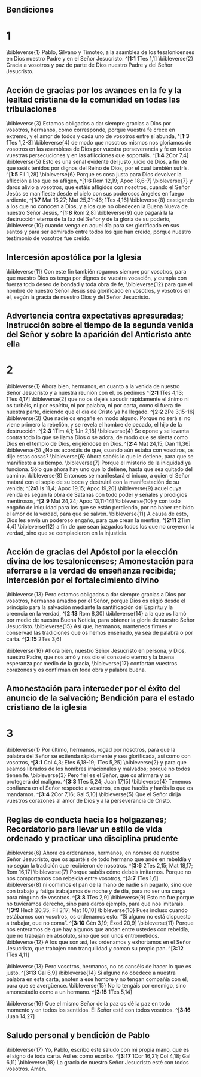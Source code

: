 ## Bendiciones
# 1
\bibleverse{1} Pablo, Silvano y Timoteo, a la asamblea de los tesalonicenses en Dios nuestro Padre y en el Señor Jesucristo: ^[**1:1** 1Tes 1,1] \bibleverse{2} Gracia a vosotros y paz de parte de Dios nuestro Padre y del Señor Jesucristo.

## Acción de gracias por los avances en la fe y la lealtad cristiana de la comunidad en todas las tribulaciones
\bibleverse{3} Estamos obligados a dar siempre gracias a Dios por vosotros, hermanos, como corresponde, porque vuestra fe crece en extremo, y el amor de todos y cada uno de vosotros entre sí abunda, ^[**1:3** 1Tes 1,2-3] \bibleverse{4} de modo que nosotros mismos nos gloriamos de vosotros en las asambleas de Dios por vuestra perseverancia y fe en todas vuestras persecuciones y en las aflicciones que soportáis. ^[**1:4** 2Cor 7,4] \bibleverse{5} Esto es una señal evidente del justo juicio de Dios, a fin de que seáis tenidos por dignos del Reino de Dios, por el cual también sufrís. ^[**1:5** Fil 1,28] \bibleverse{6} Porque es cosa justa para Dios devolver la aflicción a los que os afligen, ^[**1:6** Rom 12,19; Apoc 18,6-7] \bibleverse{7} y daros alivio a vosotros, que estáis afligidos con nosotros, cuando el Señor Jesús se manifieste desde el cielo con sus poderosos ángeles en fuego ardiente, ^[**1:7** Mat 16,27; Mat 25,31-46; 1Tes 4,16] \bibleverse{8} castigando a los que no conocen a Dios, y a los que no obedecen la Buena Nueva de nuestro Señor Jesús, ^[**1:8** Rom 2,8] \bibleverse{9} que pagará la la destrucción eterna de la faz del Señor y de la gloria de su poderío, \bibleverse{10} cuando venga en aquel día para ser glorificado en sus santos y para ser admirado entre todos los que han creído, porque nuestro testimonio de vosotros fue creído.

## Intercesión apostólica por la Iglesia
\bibleverse{11} Con este fin también rogamos siempre por vosotros, para que nuestro Dios os tenga por dignos de vuestra vocación, y cumpla con fuerza todo deseo de bondad y toda obra de fe, \bibleverse{12} para que el nombre de nuestro Señor Jesús sea glorificado en vosotros, y vosotros en él, según la gracia de nuestro Dios y del Señor Jesucristo.

## Advertencia contra expectativas apresuradas; Instrucción sobre el tiempo de la segunda venida del Señor y sobre la aparición del Anticristo ante ella
# 2
\bibleverse{1} Ahora bien, hermanos, en cuanto a la venida de nuestro Señor Jesucristo y a nuestra reunión con él, os pedimos ^[**2:1** 1Tes 4,13; 1Tes 4,17] \bibleverse{2} que no os dejéis sacudir rápidamente el ánimo ni os turbéis, ni por espíritu, ni por palabra, ni por carta, como si fuera de nuestra parte, diciendo que el día de Cristo ya ha llegado. ^[**2:2** 2Pe 3,15-16] \bibleverse{3} Que nadie os engañe en modo alguno. Porque no será si no viene primero la rebelión, y se revela el hombre de pecado, el hijo de la destrucción. ^[**2:3** 1Tim 4,1; 1Jn 2,18] \bibleverse{4} Se opone y se levanta contra todo lo que se llama Dios o se adora, de modo que se sienta como Dios en el templo de Dios, erigiéndose en Dios. ^[**2:4** Mat 24,15; Dan 11,36] \bibleverse{5} ¿No os acordáis de que, cuando aún estaba con vosotros, os dije estas cosas? \bibleverse{6} Ahora sabéis lo que le detiene, para que se manifieste a su tiempo. \bibleverse{7} Porque el misterio de la iniquidad ya funciona. Sólo que ahora hay uno que lo detiene, hasta que sea quitado del camino. \bibleverse{8} Entonces se manifestará el inicuo, a quien el Señor matará con el soplo de su boca y destruirá con la manifestación de su venida; ^[**2:8** Is 11,4; Apoc 19,15; Apoc 19,20] \bibleverse{9} aquel cuya venida es según la obra de Satanás con todo poder y señales y prodigios mentirosos, ^[**2:9** Mat 24,24; Apoc 13,11-14] \bibleverse{10} y con todo engaño de iniquidad para los que se están perdiendo, por no haber recibido el amor de la verdad, para que se salven. \bibleverse{11} A causa de esto, Dios les envía un poderoso engaño, para que crean la mentira, ^[**2:11** 2Tim 4,4] \bibleverse{12} a fin de que sean juzgados todos los que no creyeron la verdad, sino que se complacieron en la injusticia.

## Acción de gracias del Apóstol por la elección divina de los tesalonicenses; Amonestación para aferrarse a la verdad de enseñanza recibida; Intercesión por el fortalecimiento divino
\bibleverse{13} Pero estamos obligados a dar siempre gracias a Dios por vosotros, hermanos amados por el Señor, porque Dios os eligió desde el principio para la salvación mediante la santificación del Espíritu y la creencia en la verdad, ^[**2:13** Rom 8,30] \bibleverse{14} a la que os llamó por medio de nuestra Buena Noticia, para obtener la gloria de nuestro Señor Jesucristo. \bibleverse{15} Así que, hermanos, manteneos firmes y conservad las tradiciones que os hemos enseñado, ya sea de palabra o por carta. ^[**2:15** 2Tes 3,6]

\bibleverse{16} Ahora bien, nuestro Señor Jesucristo en persona, y Dios, nuestro Padre, que nos amó y nos dio el consuelo eterno y la buena esperanza por medio de la gracia, \bibleverse{17} confortan vuestros corazones y os confirman en toda obra y palabra buena.

## Amonestación para interceder por el éxito del anuncio de la salvación; Bendición para el estado cristiano de la iglesia
# 3
\bibleverse{1} Por último, hermanos, rogad por nosotros, para que la palabra del Señor se extienda rápidamente y sea glorificada, así como con vosotros, ^[**3:1** Col 4,3; Efes 6,18-19; 1Tes 5,25] \bibleverse{2} y para que seamos librados de los hombres irracionales y malvados; porque no todos tienen fe. \bibleverse{3} Pero fiel es el Señor, que os afirmará y os protegerá del maligno. ^[**3:3** 1Tes 5,24; Juan 17,15] \bibleverse{4} Tenemos confianza en el Señor respecto a vosotros, en que hacéis y haréis lo que os mandamos. ^[**3:4** 2Cor 7,16; Gal 5,10] \bibleverse{5} Que el Señor dirija vuestros corazones al amor de Dios y a la perseverancia de Cristo.

## Reglas de conducta hacia los holgazanes; Recordatorio para llevar un estilo de vida ordenado y practicar una disciplina prudente
\bibleverse{6} Ahora os ordenamos, hermanos, en nombre de nuestro Señor Jesucristo, que os apartéis de todo hermano que ande en rebeldía y no según la tradición que recibieron de nosotros. ^[**3:6** 2Tes 2,15; Mat 18,17; Rom 16,17] \bibleverse{7} Porque sabéis cómo debéis imitarnos. Porque no nos comportamos con rebeldía entre vosotros, ^[**3:7** 1Tes 1,6] \bibleverse{8} ni comimos el pan de la mano de nadie sin pagarlo, sino que con trabajo y fatiga trabajamos de noche y de día, para no ser una carga para ninguno de vosotros. ^[**3:8** 1Tes 2,9] \bibleverse{9} Esto no fue porque no tuviéramos derecho, sino para daros ejemplo, para que nos imitarais. ^[**3:9** Hech 20,35; Fil 3,17; Mat 10,10] \bibleverse{10} Pues incluso cuando estábamos con vosotros, os ordenamos esto: “Si alguno no está dispuesto a trabajar, que no coma”. ^[**3:10** Gén 3,19; Éxod 20,9] \bibleverse{11} Porque nos enteramos de que hay algunos que andan entre ustedes con rebeldía, que no trabajan en absoluto, sino que son unos entrometidos. \bibleverse{12} A los que son así, les ordenamos y exhortamos en el Señor Jesucristo, que trabajen con tranquilidad y coman su propio pan. ^[**3:12** 1Tes 4,11]

\bibleverse{13} Pero vosotros, hermanos, no os canséis de hacer lo que es justo. ^[**3:13** Gal 6,9] \bibleverse{14} Si alguno no obedece a nuestra palabra en esta carta, anoten a ese hombre y no tengan compañía con él, para que se avergüence. \bibleverse{15} No lo tengáis por enemigo, sino amonestadlo como a un hermano. ^[**3:15** 1Tes 5,14]

\bibleverse{16} Que el mismo Señor de la paz os dé la paz en todo momento y en todos los sentidos. El Señor esté con todos vosotros. ^[**3:16** Juan 14,27]

## Saludo personal y bendición de Pablo
\bibleverse{17} Yo, Pablo, escribo este saludo con mi propia mano, que es el signo de toda carta. Así es como escribo. ^[**3:17** 1Cor 16,21; Col 4,18; Gal 6,11] \bibleverse{18} La gracia de nuestro Señor Jesucristo esté con todos vosotros. Amén.